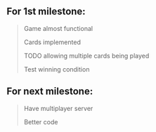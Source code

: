## For 1st milestone:
> Game almost functional
> 
> Cards implemented
> 
> TODO allowing multiple cards being played
>
> Test winning condition

## For next milestone:
> Have multiplayer server
> 
> Better code
